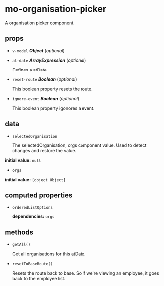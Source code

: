 # mo-organisation-picker 

A organisation picker component. 

## props 

- `v-model` ***Object*** (*optional*) 

- `at-date` ***ArrayExpression*** (*optional*) 

  Defines a atDate. 

- `reset-route` ***Boolean*** (*optional*) 

  This boolean property resets the route. 

- `ignore-event` ***Boolean*** (*optional*) 

  This boolean property igonores a event. 

## data 

- `selectedOrganisation` 

  The selectedOrganisation, orgs component value.
  Used to detect changes and restore the value. 

**initial value:** `null` 

- `orgs` 

**initial value:** `[object Object]` 

## computed properties 

- `orderedListOptions` 

   **dependencies:** `orgs` 


## methods 

- `getAll()` 

  Get all organisations for this atDate. 

- `resetToBaseRoute()` 

  Resets the route back to base.
  So if we're viewing an employee, it goes back to the employee list. 

